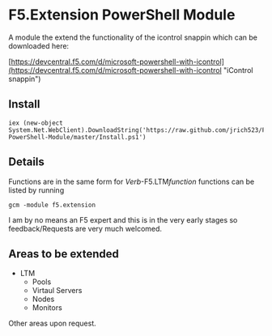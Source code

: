 F5.Extension PowerShell Module
==============================

A module the extend the functionality of the icontrol snappin which can be downloaded here:

[https://devcentral.f5.com/d/microsoft-powershell-with-icontrol](https://devcentral.f5.com/d/microsoft-powershell-with-icontrol "iControl snappin")




## Install ##
	iex (new-object System.Net.WebClient).DownloadString('https://raw.github.com/jrich523/F5.Extension-PowerShell-Module/master/Install.ps1')

## Details ##

Functions are in the same form for *Verb*-F5.LTM*function*
functions can be listed by running

	gcm -module f5.extension

I am by no means an F5 expert and this is in the very early stages so feedback/Requests are very much welcomed.

## Areas to be extended ##

- LTM
	- Pools
	- Virtaul Servers
	- Nodes
	- Monitors

Other areas upon request.